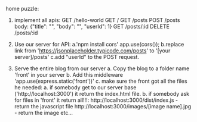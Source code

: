 home puzzle:

1. implement all apis:
GET /hello-world
GET /
GET /posts
POST /posts               
body: {"title": "", "body": "", "userId": 1}
GET /posts/:id
DELETE /posts/:id

2. Use our server for API:
a.'npm install cors'
app.use(cors());
b.replace link from 'https://jsonplaceholder.typicode.com/posts' to '[your server]/posts'
c.add "userId" to the POST request.

3. Serve the entire blog from our server
a. Copy the blog to a folder name 'front' in your server
b. Add this middleware 'app.use(express.static('front'))'
c. make sure the front got all the files he needed:
    a. if somebody get to our server base ('http://localhost:3000') it return the index.html file.
    b. if somebody ask for files in 'front' it return all!!!:
      http://localhost:3000/dist/index.js - return the javascript file
      http://localhost:3000/images/[image name].jpg - return the image
      etc...
